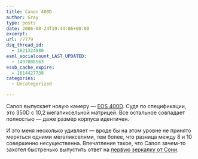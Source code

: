 ```yaml
---
title: Canon 400D
author: Gray
type: posts
date: 2006-08-24T19:44:06+00:00
excerpt:
url: /7779
dsq_thread_id:
  - 1821324980
esml_socialcount_LAST_UPDATED:
  - 1497088563
essb_cache_expire:
  - 1614427738
categories:
  - Uncategorized

---
```








Canon выпускает новую камеру &#8212; <a href="http://www.canon-europe.com/eos400d/index.asp" target="_blank">EOS 400D</a>. Судя по спецификации, это 350D с 10,2 мегапиксельной матрицей. Все остальное совпадает полностью &#8212; даже размер корпуса идентичен.

И это меня несколько удивляет &#8212; вроде бы на этом уровне не принято меряться одними мегапикселями, тем более, что разница между 8 и 10 совершенно несущественна. Впечатление такое, что Canon зачем-то захотел быстренько выпустить ответ на <a href="http://www.sony.net/Products/dslr/" target="_blank">первую зеркалку от Сони</a>.